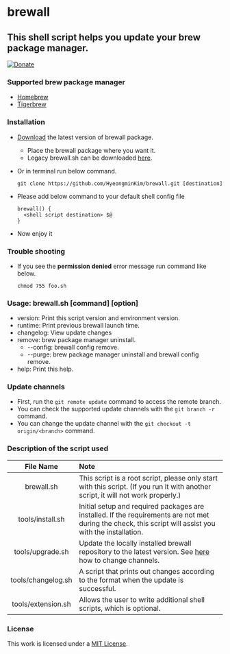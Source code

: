 # brewall
## This shell script helps you update your brew package manager.
[![Donate](https://img.shields.io/badge/Donate-PayPal-green.svg)](https://paypal.me/hmDonate)
### Supported brew package manager
- [Homebrew](https://brew.sh)
- [Tigerbrew](https://github.com/mistydemeo/tigerbrew)
### Installation
- [Download](https://github.com/HyeongminKim/brewall/archive/master.zip) the latest version of brewall package.
    - Place the brewall package where you want it.
    - Legacy brewall.sh can be downloaded [here](https://github.com/HyeongminKim/brewall/releases).
- Or in terminal run below command.

    ```
    git clone https://github.com/HyeongminKim/brewall.git [destination]
    ```
- Please add below command to your default shell config file

    ```
    brewall() {
      <shell script destination> $@
    }
    ```
- Now enjoy it
### Trouble shooting
- If you see the **permission denied** error message run command like below.

    ```
    chmod 755 foo.sh
    ```
### Usage: brewall.sh \[command\] \[option\]
- version: Print this script version and environment version. 
- runtime: Print previous brewall launch time. 
- changelog: View update changes
- remove: brew package manager uninstall.
    - --config: brewall config remove.
    - --purge: brew package manager uninstall and brewall config remove.
- help: Print this help.
### Update channels
- First, run the ``git remote update`` command to access the remote branch.
- You can check the supported update channels with the `git branch -r` command.
- You can change the update channel with the ``git checkout -t origin/<branch>`` command.
### Description of the script used
|File Name|Note|
|:----:|:-----|
|brewall.sh|This script is a root script, please only start with this script. (If you run it with another script, it will not work properly.)|
|tools/install.sh|Initial setup and required packages are installed. If the requirements are not met during the check, this script will assist you with the installation.|
|tools/upgrade.sh|Update the locally installed brewall repository to the latest version. See [here](https://github.com/HyeongminKim/brewall\#update-channels) how to change channels.|
|tools/changelog.sh|A script that prints out changes according to the format when the update is successful.|
|tools/extension.sh|Allows the user to write additional shell scripts, which is optional.|

### License
This work is licensed under a [MIT License](https://github.com/HyeongminKim/brewall/blob/master/LICENSE).
